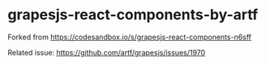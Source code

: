 # grapesjs-react-components-by-artf

Forked from https://codesandbox.io/s/grapesjs-react-components-n6sff

Related issue: https://github.com/artf/grapesjs/issues/1970 
